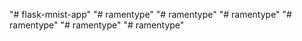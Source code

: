 "# flask-mnist-app" 
"# ramentype" 
"# ramentype" 
"# ramentype" 
"# ramentype" 
"# ramentype" 
"# ramentype" 
